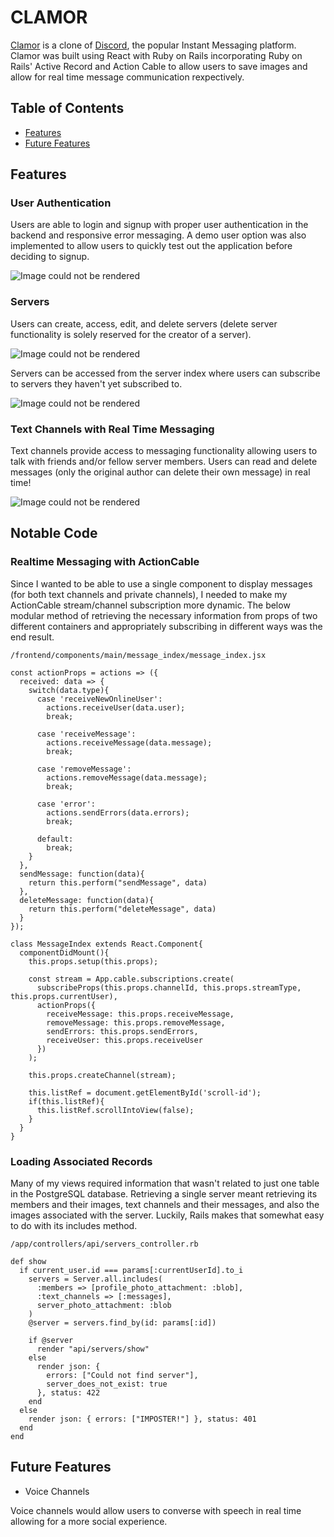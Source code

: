 # CLAMOR

[Clamor](https://vincent-ahn-clamor.herokuapp.com/) is a clone of [Discord](https://discord.com/), the popular Instant Messaging platform. Clamor was built using React with Ruby on Rails incorporating Ruby on Rails' Active Record and Action Cable to allow users to save images and allow for real time message communication rexpectively.

## Table of Contents
* [Features](#features)
* [Future Features](#future-features)

## Features

### User Authentication

Users are able to login and signup with proper user authentication in the backend and responsive error messaging. A demo user option was also implemented to allow users to quickly test out the application before deciding to signup.

![Image could not be rendered](https://cdn.discordapp.com/attachments/863876583714455553/865584755143082054/unknown.png "User Authentication Image")

### Servers

Users can create, access, edit, and delete servers (delete server functionality is solely reserved for the creator of a server).

![Image could not be rendered](https://cdn.discordapp.com/attachments/863876583714455553/865587302654803979/unknown.png "Server Create Functionality")

Servers can be accessed from the server index where users can subscribe to servers they haven't yet subscribed to.

![Image could not be rendered](https://cdn.discordapp.com/attachments/863876583714455553/865586916065542194/unknown.png "Server Subscribe Functionality")

### Text Channels with Real Time Messaging

Text channels provide access to messaging functionality allowing users to talk with friends and/or fellow server members. Users can read and delete messages (only the original author can delete their own message) in real time!

![Image could not be rendered](https://cdn.discordapp.com/attachments/863876583714455553/865587715503816734/unknown.png "Server Subscribe Functionality")

## Notable Code

### Realtime Messaging with ActionCable

Since I wanted to be able to use a single component to display messages (for both text channels and private channels), I needed to make my ActionCable stream/channel subscription more dynamic. The below modular method of retrieving the necessary information from props of two different containers and appropriately subscribing in different ways was the end result.

```
/frontend/components/main/message_index/message_index.jsx

const actionProps = actions => ({
  received: data => {
    switch(data.type){
      case 'receiveNewOnlineUser':
        actions.receiveUser(data.user);
        break;

      case 'receiveMessage':
        actions.receiveMessage(data.message);
        break;

      case 'removeMessage':
        actions.removeMessage(data.message);
        break;
      
      case 'error':
        actions.sendErrors(data.errors);
        break;

      default:
        break;
    }
  },
  sendMessage: function(data){
    return this.perform("sendMessage", data)
  },
  deleteMessage: function(data){
    return this.perform("deleteMessage", data)
  }
});

class MessageIndex extends React.Component{
  componentDidMount(){
    this.props.setup(this.props);

    const stream = App.cable.subscriptions.create(
      subscribeProps(this.props.channelId, this.props.streamType, this.props.currentUser), 
      actionProps({
        receiveMessage: this.props.receiveMessage,
        removeMessage: this.props.removeMessage,
        sendErrors: this.props.sendErrors,
        receiveUser: this.props.receiveUser
      })
    );

    this.props.createChannel(stream);

    this.listRef = document.getElementById('scroll-id');
    if(this.listRef){
      this.listRef.scrollIntoView(false);
    }
  }
}
```

### Loading Associated Records

Many of my views required information that wasn't related to just one table in the PostgreSQL database. Retrieving a single server meant retrieving its members and their images, text channels and their messages, and also the images associated with the server. Luckily, Rails makes that somewhat easy to do with its includes method.

```
/app/controllers/api/servers_controller.rb

def show
  if current_user.id === params[:currentUserId].to_i
    servers = Server.all.includes(
      :members => [profile_photo_attachment: :blob], 
      :text_channels => [:messages], 
      server_photo_attachment: :blob
    )
    @server = servers.find_by(id: params[:id])

    if @server
      render "api/servers/show"
    else
      render json: { 
        errors: ["Could not find server"],
        server_does_not_exist: true  
      }, status: 422
    end
  else
    render json: { errors: ["IMPOSTER!"] }, status: 401
  end
end
```

## Future Features

* Voice Channels

Voice channels would allow users to converse with speech in real time allowing for a more social experience.

